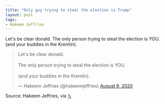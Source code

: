 ```yaml
---
title: "Only guy trying to steal the election is Trump"
layout: post
tags:
- Hakeem Jeffries
---
```


Let's be clear donald. The only person trying to steal the election is YOU. (and your buddies in the Kremlin).

<blockquote class="twitter-tweet"><p lang="en" dir="ltr">Let's be clear donald.<br><br>The only person trying to steal the election is YOU.<br><br>(and your buddies in the Kremlin).</p>&mdash; Hakeem Jeffries (@hakeemjeffries) <a href="https://twitter.com/hakeemjeffries/status/1292286591889801218?ref_src=twsrc%5Etfw">August 9, 2020</a></blockquote> <script async src="https://platform.twitter.com/widgets.js" charset="utf-8"></script>

Source: Hakeem Jeffries, via [&#x1D54F;](https://x.com)
